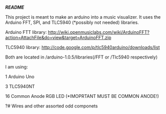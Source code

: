 *****README*****

This project is meant to make an arduino into a music visualizer.
It uses the Arduino FFT, SPI, and TLC5940 (*possibly not needed) libraries. 

Arduino FTT library: http://wiki.openmusiclabs.com/wiki/ArduinoFFT?action=AttachFile&do=view&target=ArduinoFFT.zip

TLC5940 library: http://code.google.com/p/tlc5940arduino/downloads/list



Both are located in /arduino-1.0.5/libraries(/FFT or /Tlc5940 respectively)

I am using:

  1 Arduino Uno

  3 TLC5940NT

  16 Common Anode RGB LED (*IMOPRTANT MUST BE COMMON ANODE!)

  ?# Wires and other assorted odd componets